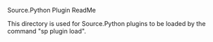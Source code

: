 Source.Python Plugin ReadMe

This directory is used for Source.Python plugins
    to be loaded by the command "sp plugin load".
